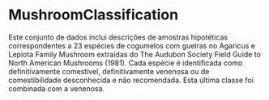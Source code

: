 # MushroomClassification

Este conjunto de dados inclui descrições de amostras hipotéticas correspondentes a 23 espécies de cogumelos com guelras no Agaricus e Lepiota Family Mushroom extraídas do The Audubon Society Field Guide to North American Mushrooms (1981). Cada espécie é identificada como definitivamente comestível, definitivamente venenosa ou de comestibilidade desconhecida e não recomendada. Esta última classe foi combinada com a venenosa. 
